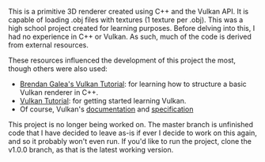 This is a primitive 3D renderer created using C++ and the Vulkan API. It is capable of loading .obj files with textures (1 texture per .obj).
This was a high school project created for learning purposes. Before delving into this, I had no experience in C++ or Vulkan. As such, much of the code is derived from external resources.

These resources influenced the development of this project the most, though others were also used:
- [Brendan Galea's Vulkan Tutorial](https://www.youtube.com/watch?v=Y9U9IE0gVHA&list=PL8327DO66nu9qYVKLDmdLW_84-yE4auCR): for learning how to structure a basic Vulkan renderer in C++.
- [Vulkan Tutorial](https://vulkan-tutorial.com/): for getting started learning Vulkan.
- Of course, Vulkan's [documentation](https://docs.vulkan.org/spec/latest/index.html) and [specification](https://registry.khronos.org/vulkan/specs/)

This project is no longer being worked on. The master branch is unfinished code that I have decided to leave as-is if ever I decide to work on this again, and so it probably won't even run. If you'd like to run the project, clone the v1.0.0 branch, as that is the latest working version.
